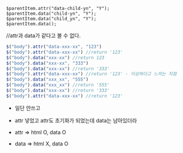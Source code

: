 ```
$parentItem.attr("data-child-yn", "Y");
$parentItem.data("child-yn", "Y");
$parentItem.data("child_yn", "Y");
$parentItem.data();
```

//attr과 data가 같다고 볼 수 없다.


```js
$("body").attr("data-xxx-xx", "123")
$("body").attr("data-xxx-xx") //return '123'
$("body").data("xxx-xx") //return 123
$("body").data("xxx-xx", "333")
$("body").data("xxx-xx") //return '333' 
$("body").attr("data-xxx-xx") //return '123' - 이상하다고 느끼는 지점
$("body").data("xxx_xx", "555")
$("body").data("xxx_xx") //return '555'
$("body").data("xxx-xx") //return '333'
$("body").attr("data-xxx-xx") //return '123'
```

- 일단 안쓰고
- attr 넣었고 attr도 초기화가 되었는데 data는 남아있더라

- attr => html O, data O
- data => html X, data O